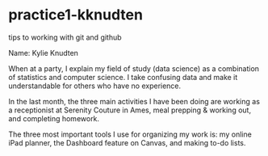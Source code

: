 # practice1-kknudten
tips to working with git and github

Name: Kylie Knudten

When at a party, I explain my field of study (data science) as a combination of statistics and computer science. I take confusing data and make it understandable for others who have no experience.

In the last month, the three main activities I have been doing are working as a receptionist at Serenity Couture in Ames, meal prepping & working out, and completing homework.

The three most important tools I use for organizing my work is: my online iPad planner, the Dashboard feature on Canvas, and making to-do lists.
